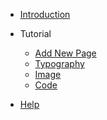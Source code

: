<!-- docs/_sidebar.md -->

- [Introduction](/)
- Tutorial

  - [Add New Page](typography.md)
  - [Typography](typography.md)
  - [Image](image.md)
  - [Code](code.md)

- [Help](changelog.md)
